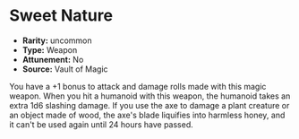 
# Sweet Nature

* **Rarity:** uncommon
* **Type:** Weapon
* **Attunement:** No
* **Source:** Vault of Magic


You have a +1 bonus to attack and damage rolls made with this magic weapon. When you hit a humanoid with this weapon, the humanoid takes an extra 1d6 slashing damage. If you use the axe to damage a plant creature or an object made of wood, the axe's blade liquifies into harmless honey, and it can't be used again until 24 hours have passed.
